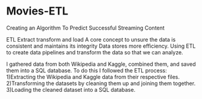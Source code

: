 # Movies-ETL
Creating an Algorithm To Predict Successful Streaming Content 

ETL Extract transform and load
A core concept to unsure the data is consistent and maintains its integrity
Data stores more efficiency. Using ETL to create data pipelines and transform the data so that we can analyze. 

I gathered data from both Wikipedia and Kaggle, combined them, and saved them into a SQL database. To do this I followed the ETL process: 
1)Extracting the Wikipedia and Kaggle data from their respective files. 
2)Transforming the datasets by cleaning them up and joining them together. 
3)Loading the cleaned dataset into a SQL database.

